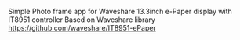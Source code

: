 Simple Photo frame app for Waveshare 13.3inch e-Paper display with IT8951 controller
Based on Waveshare library https://github.com/waveshare/IT8951-ePaper
